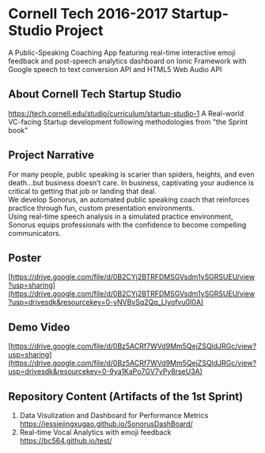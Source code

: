 # Cornell Tech 2016-2017 Startup-Studio Project </br>  

A Public-Speaking Coaching App featuring real-time interactive emoji feedback and post-speech analytics dashboard on Ionic Framework with Google speech to text conversion API and HTML5 Web Audio API  


## About Cornell Tech Startup Studio 
https://tech.cornell.edu/studio/curriculum/startup-studio-1 
A Real-world VC-facing Startup development following methodologies from "the Sprint book"

## Project Narrative
For many people, public speaking is scarier than spiders, heights, and even death...but business doesn’t care. In business, captivating your audience is critical to getting that job or landing that deal.  </br>
We develop Sonorus, an automated public speaking coach that reinforces practice through fun, custom presentation environments.</br>
Using real-time speech analysis in a simulated practice environment, Sonorus equips professionals with the confidence to become compelling communicators.

## Poster
[https://drive.google.com/file/d/0B2CYj2BTRFDMSGVsdm1ySGRSUEU/view?usp=sharing](https://drive.google.com/file/d/0B2CYj2BTRFDMSGVsdm1ySGRSUEU/view?usp=drivesdk&resourcekey=0-yNVBvSq2Qq_LIyofvu0I0A)

## Demo Video
[https://drive.google.com/file/d/0Bz5ACRf7WVd9Mm5QejZSQldJRGc/view?usp=sharing](https://drive.google.com/file/d/0Bz5ACRf7WVd9Mm5QejZSQldJRGc/view?usp=drivesdk&resourcekey=0-9ya1KaPo7GV7yPy8rseU3A)



## Repository Content (Artifacts of the 1st Sprint)
1. Data Visulization and Dashboard for Performance Metrics </br>
https://jessiejingxugao.github.io/SonorusDashBoard/ </br>
2. Real-time Vocal Analytics with emoji feedback </br>
https://bc564.github.io/test/</br>







